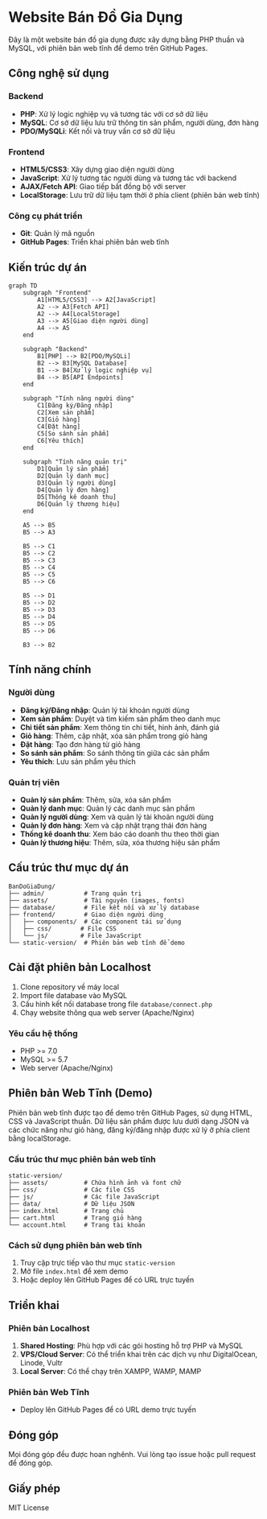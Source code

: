 # Website Bán Đồ Gia Dụng

Đây là một website bán đồ gia dụng được xây dựng bằng PHP thuần và MySQL, với phiên bản web tĩnh để demo trên GitHub Pages.

## Công nghệ sử dụng

### Backend
- **PHP**: Xử lý logic nghiệp vụ và tương tác với cơ sở dữ liệu
- **MySQL**: Cơ sở dữ liệu lưu trữ thông tin sản phẩm, người dùng, đơn hàng
- **PDO/MySQLi**: Kết nối và truy vấn cơ sở dữ liệu

### Frontend
- **HTML5/CSS3**: Xây dựng giao diện người dùng
- **JavaScript**: Xử lý tương tác người dùng và tương tác với backend
- **AJAX/Fetch API**: Giao tiếp bất đồng bộ với server
- **LocalStorage**: Lưu trữ dữ liệu tạm thời ở phía client (phiên bản web tĩnh)

### Công cụ phát triển
- **Git**: Quản lý mã nguồn
- **GitHub Pages**: Triển khai phiên bản web tĩnh

## Kiến trúc dự án

```mermaid
graph TD
    subgraph "Frontend"
        A1[HTML5/CSS3] --> A2[JavaScript]
        A2 --> A3[Fetch API]
        A2 --> A4[LocalStorage]
        A3 --> A5[Giao diện người dùng]
        A4 --> A5
    end
    
    subgraph "Backend"
        B1[PHP] --> B2[PDO/MySQLi]
        B2 --> B3[MySQL Database]
        B1 --> B4[Xử lý logic nghiệp vụ]
        B4 --> B5[API Endpoints]
    end
    
    subgraph "Tính năng người dùng"
        C1[Đăng ký/Đăng nhập]
        C2[Xem sản phẩm]
        C3[Giỏ hàng]
        C4[Đặt hàng]
        C5[So sánh sản phẩm]
        C6[Yêu thích]
    end
    
    subgraph "Tính năng quản trị"
        D1[Quản lý sản phẩm]
        D2[Quản lý danh mục]
        D3[Quản lý người dùng]
        D4[Quản lý đơn hàng]
        D5[Thống kê doanh thu]
        D6[Quản lý thương hiệu]
    end
    
    A5 --> B5
    B5 --> A3
    
    B5 --> C1
    B5 --> C2
    B5 --> C3
    B5 --> C4
    B5 --> C5
    B5 --> C6
    
    B5 --> D1
    B5 --> D2
    B5 --> D3
    B5 --> D4
    B5 --> D5
    B5 --> D6
    
    B3 --> B2
```

## Tính năng chính

### Người dùng
- **Đăng ký/Đăng nhập**: Quản lý tài khoản người dùng
- **Xem sản phẩm**: Duyệt và tìm kiếm sản phẩm theo danh mục
- **Chi tiết sản phẩm**: Xem thông tin chi tiết, hình ảnh, đánh giá
- **Giỏ hàng**: Thêm, cập nhật, xóa sản phẩm trong giỏ hàng
- **Đặt hàng**: Tạo đơn hàng từ giỏ hàng
- **So sánh sản phẩm**: So sánh thông tin giữa các sản phẩm
- **Yêu thích**: Lưu sản phẩm yêu thích

### Quản trị viên
- **Quản lý sản phẩm**: Thêm, sửa, xóa sản phẩm
- **Quản lý danh mục**: Quản lý các danh mục sản phẩm
- **Quản lý người dùng**: Xem và quản lý tài khoản người dùng
- **Quản lý đơn hàng**: Xem và cập nhật trạng thái đơn hàng
- **Thống kê doanh thu**: Xem báo cáo doanh thu theo thời gian
- **Quản lý thương hiệu**: Thêm, sửa, xóa thương hiệu sản phẩm

## Cấu trúc thư mục dự án

```
BanDoGiaDung/
├── admin/           # Trang quản trị
├── assets/          # Tài nguyên (images, fonts)
├── database/        # File kết nối và xử lý database
├── frontend/        # Giao diện người dùng
│   ├── components/  # Các component tái sử dụng
│   ├── css/        # File CSS
│   └── js/         # File JavaScript
└── static-version/  # Phiên bản web tĩnh để demo
```

## Cài đặt phiên bản Localhost

1. Clone repository về máy local
2. Import file database vào MySQL
3. Cấu hình kết nối database trong file `database/connect.php`
4. Chạy website thông qua web server (Apache/Nginx)

### Yêu cầu hệ thống

- PHP >= 7.0
- MySQL >= 5.7
- Web server (Apache/Nginx)

## Phiên bản Web Tĩnh (Demo)

Phiên bản web tĩnh được tạo để demo trên GitHub Pages, sử dụng HTML, CSS và JavaScript thuần. Dữ liệu sản phẩm được lưu dưới dạng JSON và các chức năng như giỏ hàng, đăng ký/đăng nhập được xử lý ở phía client bằng localStorage.

### Cấu trúc thư mục phiên bản web tĩnh

```
static-version/
├── assets/          # Chứa hình ảnh và font chữ
├── css/             # Các file CSS
├── js/              # Các file JavaScript
├── data/            # Dữ liệu JSON
├── index.html       # Trang chủ
├── cart.html        # Trang giỏ hàng
└── account.html     # Trang tài khoản
```

### Cách sử dụng phiên bản web tĩnh

1. Truy cập trực tiếp vào thư mục `static-version`
2. Mở file `index.html` để xem demo
3. Hoặc deploy lên GitHub Pages để có URL trực tuyến

## Triển khai

### Phiên bản Localhost
1. **Shared Hosting**: Phù hợp với các gói hosting hỗ trợ PHP và MySQL
2. **VPS/Cloud Server**: Có thể triển khai trên các dịch vụ như DigitalOcean, Linode, Vultr
3. **Local Server**: Có thể chạy trên XAMPP, WAMP, MAMP

### Phiên bản Web Tĩnh
- Deploy lên GitHub Pages để có URL demo trực tuyến

## Đóng góp

Mọi đóng góp đều được hoan nghênh. Vui lòng tạo issue hoặc pull request để đóng góp.

## Giấy phép

MIT License 